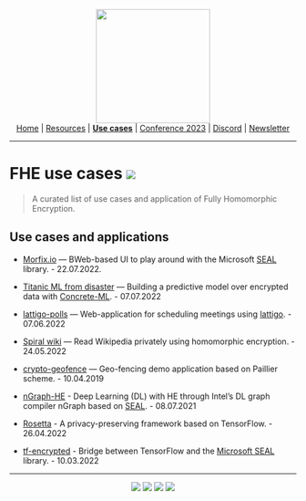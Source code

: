 <!-- Header links -->
<p align="center">
  <img width="200" src="https://user-images.githubusercontent.com/5758427/180978488-db825482-5a58-4c7c-9589-c494a6f0be04.png"><br/>
  <a href="https://fhe-org.github.io">Home</a> | <a href="https://fhe-org.github.io/fhe-resources">Resources</a> | <b><a href="https://fhe-org.github.io/fhe-use-cases">Use cases</a></b> | <a href="https://fhe-org.github.io/conferences/conference-2023/index">Conference 2023</a> | <a href="https://discord.fhe.org">Discord</a> | <a href="https://fheorg.substack.com">Newsletter</a> 
</p>
<hr/>
<!-- /Header links -->

# FHE use cases [<img src="https://img.shields.io/badge/Github-edit%20this%20page-lightgrey">](https://github.com/FHE-org/fhe-org.github.io/blob/main/fhe-use-cases.md)
> A curated list of use cases and application of Fully Homomorphic Encryption.

## Use cases and applications
- <a href="https://www.kaggle.com/code/concretemlteam/titanic-with-privacy-preserving-machine-learning/notebook?scriptVersionId=101476741" target="_blank">Morfix.io</a> — BWeb-based UI to play around with the Microsoft <a href="https://fhe.org/talks/homomorphic-large-precision-integers-using-concrete" target="_blank">SEAL</a> library. - 22.07.2022.

- <a href="https://www.kaggle.com/code/concretemlteam/titanic-with-privacy-preserving-machine-learning/notebook?scriptVersionId=101476741" target="_blank">Titanic ML from disaster</a> — Building a predictive model over encrypted data with <a href="https://github.com/microsoft/SEAL">Concrete-ML</a>. - 07.07.2022

- <a href="https://github.com/ldsec/lattigo-polls-demo" target="_blank">lattigo-polls</a> — Web-application for scheduling meetings using <a href="https://github.com/tuneinsight/lattigo">lattigo</a>. - 07.06.2022

- <a href="https://spiralwiki.com/">Spiral wiki</a> — Read Wikipedia privately using homomorphic encryption. - 24.05.2022

- <a href="https://github.com/Georeactor/encrypted-geofence">crypto-geofence</a> — Geo-fencing demo application based on Paillier scheme. - 10.04.2019

- [nGraph-HE](https://github.com/IntelAI/he-transformer) - Deep Learning (DL) with HE through Intel’s DL graph compiler nGraph based on [SEAL](#SEAL). - 08.07.2021

- [Rosetta](https://github.com/LatticeX-Foundation/Rosetta) - A privacy-preserving framework based on TensorFlow. - 26.04.2022

- [tf-encrypted](https://github.com/tf-encrypted/tf-encrypted) - Bridge between TensorFlow and the [Microsoft SEAL](#SEAL) library. - 10.03.2022

<!-- Footer links -->
<hr/>
<p align="center">
<a href="https://zamafhe.substack.com"><img src="https://img.shields.io/badge/Subscribe-to%20Newsletter-blue"></a>
<a href="https://twitter.com/fhe_org"><img src="https://img.shields.io/badge/Follow-on%20Twitter-%2300acee"></a>
<a href="https://discord.fhe.org"><img src="https://img.shields.io/badge/Join-Discord%20server-%237289da"></a>
<a href="https://www.meetup.com/fhe-org"><img src="https://img.shields.io/badge/Register-on%20Meetup-%23e51937"></a>
</p>
<!-- /Footer links -->
